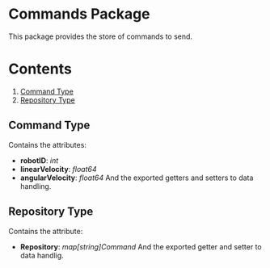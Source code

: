 # Commands Package
This package provides the store of commands to send.

# Contents
1. [Command Type](#command)
2. [Repository Type](#repository)

<a name="command"></a>

## Command Type
Contains the attributes:
- **robotID**: *int*
- **linearVelocity**: *float64*
- **angularVelocity**: *float64*
And the exported getters and setters to data handling.

<a name="repository"></a>

## Repository Type
Contains the attribute:
- **Repository**: *map[string]Command*
And the exported getter and setter to data handlig.